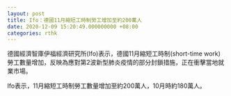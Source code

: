 ```yaml
---
layout: post
title: Ifo：德國11月縮短工時制勞工增加至約200萬人
date: 2020-12-09 15:20:49.000000000 +08:00
categories: rthk
---
```


德國經濟智庫伊福經濟研究所(Ifo)表示，德國11月縮短工時制(short-time work)勞工數量增加，反映為應對第2波新型肺炎疫情的部分封鎖措施，正在衝擊當地就業市場。

Ifo表示，11月縮短工時制勞工數量增加至約200萬人，10月時約180萬人。

